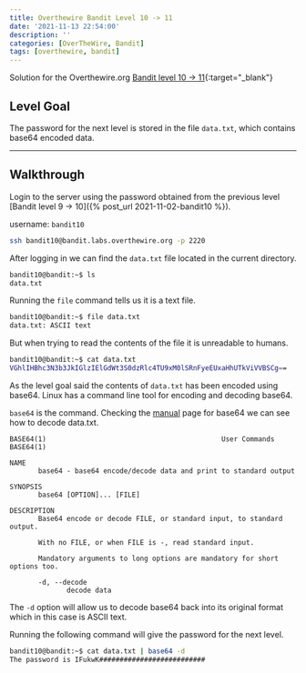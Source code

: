 ```yaml
---
title: Overthewire Bandit Level 10 -> 11
date: '2021-11-13 22:54:00'
description: ''
categories: [OverTheWire, Bandit]
tags: [overthewire, bandit]
---
```


Solution for the Overthewire.org [Bandit level 10 -> 11](https://overthewire.org/wargames/bandit/bandit11.html){:target="\_blank"}

## Level Goal 
The password for the next level is stored in the file `data.txt`, which contains base64 encoded data.

---

## Walkthrough

Login to the server using the password obtained from the previous level [Bandit level 9 -> 10]({% post_url 2021-11-02-bandit10 %}). 

username: `bandit10` 

```bash
ssh bandit10@bandit.labs.overthewire.org -p 2220
```

After logging in we can find the `data.txt` file located in the current directory.

```bash
bandit10@bandit:~$ ls
data.txt
```

Running the `file` command tells us it is a text file.

```bash
bandit10@bandit:~$ file data.txt
data.txt: ASCII text
```

But when trying to read the contents of the file it is unreadable to humans.

```bash
bandit10@bandit:~$ cat data.txt
VGhlIHBhc3N3b3JkIGlzIElGdWt3S0dzRlc4TU9xM0lSRnFyeEUxaHhUTkViVVBSCg==
```

As the level goal said the contents of `data.txt` has been encoded using base64. Linux has a command line tool for encoding and decoding base64. 

`base64` is the command. Checking the [manual](https://man7.org/linux/man-pages/man1/base64.1.html) page for base64 we can see how to decode data.txt.

```man
BASE64(1)                                           User Commands                                           BASE64(1)

NAME
       base64 - base64 encode/decode data and print to standard output

SYNOPSIS
       base64 [OPTION]... [FILE]

DESCRIPTION
       Base64 encode or decode FILE, or standard input, to standard output.

       With no FILE, or when FILE is -, read standard input.

       Mandatory arguments to long options are mandatory for short options too.

       -d, --decode
              decode data
```

The `-d` option will allow us to decode base64 back into its original format which in this case is ASCII text. 

Running the following command will give the password for the next level.

```bash
bandit10@bandit:~$ cat data.txt | base64 -d
The password is IFukwK##########################
```
